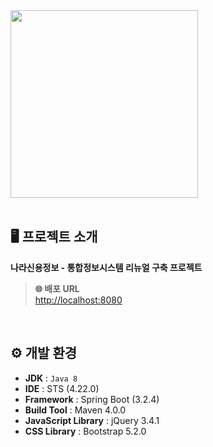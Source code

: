 <img src="https://github.com/KwonSsohyun/NARA_Dashboard/assets/90014589/fb0e2ebc-40b1-416d-8a39-e6d642d6b794" width="300"/>
<br/><br/>

## 🖥️ 프로젝트 소개
**나라신용정보 - 통합정보시스템 리뉴얼 구축 프로젝트**
<br>
> **🌐 배포 URL**   
> [http://localhost:8080](http://localhost:8080)

<br/>

## ⚙️ 개발 환경
- **JDK** : `Java 8`
- **IDE** : STS (4.22.0)
- **Framework** : Spring Boot (3.2.4)
- **Build Tool** : Maven 4.0.0
- **JavaScript Library** : jQuery 3.4.1
- **CSS Library** : Bootstrap 5.2.0

<br/>
